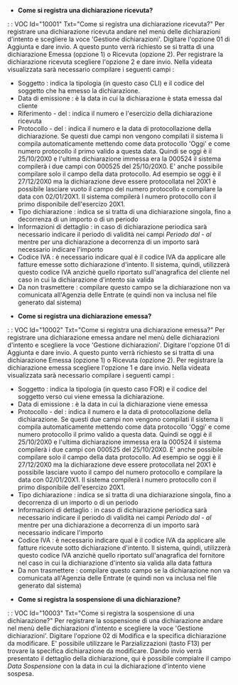 - **Come si registra una dichiarazione ricevuta?**

 :  : VOC Id="10001" Txt="Come si registra una dichiarazione ricevuta?"
 Per registrare una dichiarazione ricevuta andare nel menù delle dichiarazioni d'intento e scegliere la voce 'Gestione dichiarazioni'.
 Digitare l'opzione 01 di Aggiunta e dare invio. A questo punto verrà richiesto se si tratta di una dichiarazione Emessa (opzione 1) o Ricevuta (opzione 2). Per registrare la dichiarazione ricevuta scegliere l'opzione 2 e dare invio.
 Nella videata visualizzata sarà necessario compilare i seguenti campi : 
 * Soggetto :  indica la tipologia (in questo caso CLI) e il codice del soggetto che ha emesso la dichiarazione.
 * Data di emissione :  è la data in cui la dichiarazione è stata emessa dal cliente
 * Riferimento - del  :  indica il numero e l'esercizio della dichiarazione ricevuta
 * Protocollo - del :  indica il numero e la data di protocollazione della dichiarazione. Se questi due campi non vengono compilati il sistema li compila automaticamente mettendo come data protocollo 'Oggi' e come numero protocollo il primo valido a questa data. Quindi se oggi è il 25/10/20X0 e l'ultima dichiarazione immessa era la 000524 il sistema compilerà i due campi con 000525 del 25/10/20X0. E' anche possibile compilare solo il campo della data protocollo. Ad esempio se oggi è il 27/12/20X0 ma la dichiarazione deve essere protocollata nel 20X1 è possibile lasciare vuoto il campo del numero protocollo e compilare la data con 02/01/20X1. Il sistema compilerà l numero protocollo con il primo disponibile dell'esercizo 20X1.
 * Tipo dichiarazione :  indica se si tratta di una dichiarazione singola, fino a decorrenza di un importo o di un periodo
 * Informazioni di dettaglio :  in caso di dichiarazione periodica sarà necessario indicare il periodo di validità nei campi _Periodo dal - al_ mentre per una dichiarazione a decorrenza di un importo sarà necessario indicare l'importo
 * Codice IVA :  è necessario indicare qual è il codice IVA da applicare alle fatture emesse sotto dichiarazione d'intento. Il sistema, quindi, utilizzerà questo codice IVA anzichè quello riportato sull'anagrafica del cliente nel caso in cui la dichiarazione d'intento sia valida
 * Da non trasmettere :  compilare questo campo se la dichiarazione non va comunicata all'Agenzia delle Entrate (e quindi non va inclusa nel file generato dal sistema)

- **Come si registra una dichiarazione emessa?**

 :  : VOC Id="10002" Txt="Come si registra una dichiarazione emessa?"
 Per registrare una dichiarazione emessa andare nel menù delle dichiarazioni d'intento e scegliere la voce 'Gestione dichiarazioni'.
 Digitare l'opzione 01 di Aggiunta e dare invio. A questo punto verrà richiesto se si tratta di una dichiarazione Emessa (opzione 1) o Ricevuta (opzione 2). Per registrare la dichiarazione emessa scegliere l'opzione 1 e dare invio.
 Nella videata visualizzata sarà necessario compilare i seguenti campi : 
 * Soggetto :  indica la tipologia (in questo caso FOR) e il codice del soggetto verso cui viene emessa la dichiarazione.
 * Data di emissione :  è la data in cui la dichiarazione viene emessa
 * Protocollo - del :  indica il numero e la data di protocollazione della dichiarazione. Se questi due campi non vengono compilati il sistema li compila automaticamente mettendo come data protocollo 'Oggi' e come numero protocollo il primo valido a questa data. Quindi se oggi è il 25/10/20X0 e l'ultima dichiarazione immessa era la 000524 il sistema compilerà i due campi con 000525 del 25/10/20X0. E' anche possibile compilare solo il campo della data protocollo. Ad esempio se oggi è il 27/12/20X0 ma la dichiarazione deve essere protocollata nel 20X1 è possibile lasciare vuoto il campo del numero protocollo e compilare la data con 02/01/20X1. Il sistema compilerà l numero protocollo con il primo disponibile dell'esercizo 20X1.
 * Tipo dichiarazione :  indica se si tratta di una dichiarazione singola, fino a decorrenza di un importo o di un periodo
 * Informazioni di dettaglio :  in caso di dichiarazione periodica sarà necessario indicare il periodo di validità nei campi _Periodo dal - al_ mentre per una dichiarazione a decorrenza di un importo sarà necessario indicare l'importo
 * Codice IVA :  è necessario indicare qual è il codice IVA da applicare alle fatture ricevute sotto dichiarazione d'intento. Il sistema, quindi, utilizzerà questo codice IVA anzichè quello riportato sull'anagrafica del fornitore nel caso in cui la dichiarazione d'intento sia valida alla data fattura
 * Da non trasmettere :  compilare questo campo se la dichiarazione non va comunicata all'Agenzia delle Entrate (e quindi non va inclusa nel file generato dal sistema)

- **Come si registra la sospensione di una dichiarazione?**

 :  : VOC Id="10003" Txt="Come si registra la sospensione di una dichiarazione?"
 Per registrare la sospensione di una dichiarazione andare nel menù delle dichiarazioni d'intento e scegliere la voce 'Gestione dichiarazioni'.
 Digitare l'opzione 02 di Modifica e la specifica dichiarazione da modificare. E' possibile utilizzare le Parzializzazioni (tasto F13) per trovare la specifica dichiarazione da modificare.
 Dando invio verrà presentato il dettaglio della dichiarazione, qui è possibile compialre il campo _Data Sospensione_ con la data in cui la dichiarazione d'intento viene sospesa.
